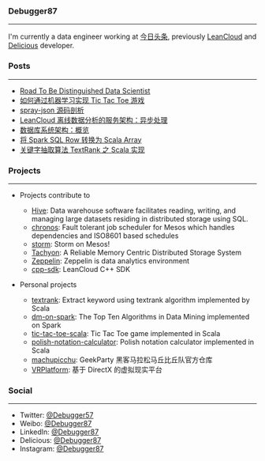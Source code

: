 ### Debugger87
---------------
I'm currently a data engineer working at [今日头条](http://toutiao.com), previously [LeanCloud](https://leancloud.cn) and [Delicious](https://del.icio.us) developer. 

### Posts
--------------
* [Road To Be Distinguished Data Scientist](https://github.com/debugger87/debugger87.github.io/issues/11)
* [如何通过机器学习实现 Tic Tac Toe 游戏](https://github.com/debugger87/debugger87.github.io/issues/9)
* [spray-json 源码剖析](https://github.com/debugger87/debugger87.github.io/issues/7)
* [LeanCloud 离线数据分析的服务架构：异步处理](https://github.com/debugger87/debugger87.github.io/issues/6)
* [数据库系统架构：概览 ](https://github.com/debugger87/debugger87.github.io/issues/4)
* [将 Spark SQL Row 转换为 Scala Array](https://github.com/debugger87/debugger87.github.io/issues/3)
* [关键字抽取算法 TextRank 之 Scala 实现](https://github.com/debugger87/debugger87.github.io/issues/2)

### Projects
-------------
* Projects contribute to
  * [Hive](https://github.com/apache/hive): Data warehouse software facilitates reading, writing, and managing large datasets residing in distributed storage using SQL.
  * [chronos](https://github.com/mesos/chronos): Fault tolerant job scheduler for Mesos which handles dependencies and ISO8601 based schedules
  * [storm](https://github.com/mesos/storm): Storm on Mesos!
  * [Tachyon](https://github.com/amplab/tachyon): A Reliable Memory Centric Distributed Storage System
  * [Zeppelin](https://github.com/NFLabs/zeppelin): Zeppelin is data analytics environment
  * [cpp-sdk](https://github.com/leancloud/cpp-sdk): LeanCloud C++ SDK

* Personal projects
  * [textrank](https://github.com/debugger87/textrank): Extract keyword using textrank algorithm implemented by Scala
  * [dm-on-spark](https://github.com/debugger87/dm-on-spark): The Top Ten Algorithms in Data Mining implemented on Spark
  * [tic-tac-toe-scala](https://github.com/debugger87/tic-tac-toe-scala): Tic Tac Toe game implemented in Scala
  * [polish-notation-calculator](https://github.com/debugger87/polish-notation-calculator): Polish notation calculator implemented in Scala
  * [machupicchu](https://github.com/debugger87/machupicchu): GeekParty 黑客马拉松马丘比丘队官方仓库
  * [VRPlatform](https://github.com/debugger87/VRPlatform): 基于 DirectX 的虚拟现实平台 

### Social
-----------
* Twitter: [@Debugger57](https://twitter.com/Debugger57)
* Weibo: [@Debugger87](http://weibo.com/debugger87)
* LinkedIn: [@Debugger87](https://www.linkedin.com/in/debugger87)
* Delicious: [@Debugger87](https://del.icio.us/debugger87)
* Instagram: [@Debugger87](https://instagram.com/debugger87)
